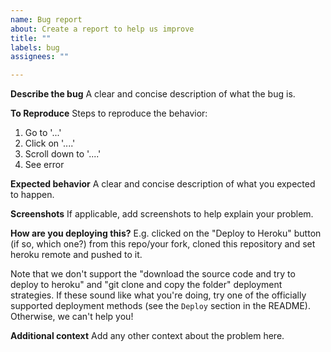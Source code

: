 ```yaml
---
name: Bug report
about: Create a report to help us improve
title: ""
labels: bug
assignees: ""

---
```

**Describe the bug**
A clear and concise description of what the bug is.

**To Reproduce**
Steps to reproduce the behavior:

1. Go to '...'
2. Click on '....'
3. Scroll down to '....'
4. See error

**Expected behavior**
A clear and concise description of what you expected to happen.

**Screenshots**
If applicable, add screenshots to help explain your problem.

**How are you deploying this?**
E.g. clicked on the "Deploy to Heroku" button (if so, which one?) from this repo/your fork, cloned this repository and set heroku remote and pushed to it.

Note that we don't support the "download the source code and try to deploy to heroku" and "git clone and copy the folder" deployment strategies. If these sound like what you're doing, try one of the officially supported deployment methods (see the `Deploy` section in the README). Otherwise, we can't help you!

**Additional context**
Add any other context about the problem here.
